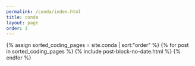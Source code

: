 ```yaml
---
permalink: /conda/index.html
title: conda
layout: page
order: 3
---
```


<div class="container mx-auto mt-2">
{% assign sorted_coding_pages = site.conda | sort:"order" %}
{% for post in sorted_coding_pages %}
  {% include post-block-no-date.html %}
{% endfor %}
</div>
